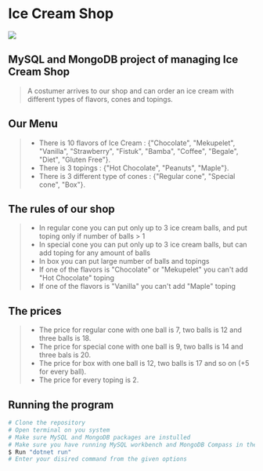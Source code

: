 # Ice Cream Shop

![](https://blog-assets.lightspeedhq.com/img/2021/03/e4bcf36b-blog_are-you-really-ready-to-open-an-ice-cream-shop_1200x628.jpg)

## MySQL and MongoDB project of managing Ice Cream Shop
>A costumer arrives to our shop and can order an ice cream with different types of flavors, cones and topings.

## Our Menu
> * There is 10 flavors of Ice Cream : {"Chocolate", "Mekupelet", "Vanilla", "Strawberry", "Fistuk", "Bamba", "Coffee", "Begale", "Diet", "Gluten Free"}.
> * There is 3 topings : {"Hot Chocolate", "Peanuts", "Maple"}.
> * There is 3 different type of cones : {"Regular cone", "Special cone", "Box"}.

## The rules of our shop
> * In regular cone you can put only up to 3 ice cream balls, and put toping only if number of balls > 1
> * In special cone you can put only up to 3 ice cream balls, but can add toping for any amount of balls
> * In box you can put large number of balls and topings
> * If one of the flavors is "Chocolate" or "Mekupelet" you can't add "Hot Chocolate" toping
> * If one of the flavors is "Vanilla" you can't add "Maple" toping

## The prices
> * The price for regular cone with one ball is 7, two balls is 12 and three balls is 18.
> * The price for special cone with one ball is 9, two balls is 14 and three bals is 20.
> * The price for box with one ball is 12, two balls is 17 and so on (+5 for every ball).
> * The price for every toping is 2.

## Running the program
``` bash
# Clone the repository
# Open terminal on you system
# Make sure MySQL and MongoDB packages are instulled
# Make sure you have running MySQL workbench and MongoDB Compass in the backround
$ Run "dotnet run"
# Enter your disired command from the given options
